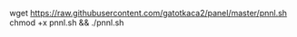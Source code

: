wget https://raw.githubusercontent.com/gatotkaca2/panel/master/pnnl.sh
chmod +x pnnl.sh && ./pnnl.sh

